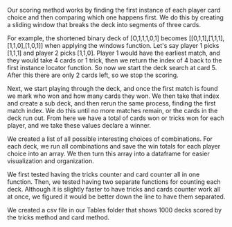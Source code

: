 Our scoring method works by finding the first instance of each player card choice and then comparing which one happens first. We do this by creating a sliding window that breaks the deck into segments of three cards. 

For example, the shortened binary deck of [O,1,1,1,0,1] becomes [[0,1,1],[1,1,1],[1,1,0],[1,0,1]] when applying the windows function. Let's say player 1 picks [1,1,1] and player 2 picks [1,1,0]. Player 1 would have the earliest match, and they would take 4 cards or 1 trick, then we return the index of 4 back to the first instance locator function. So now we start the deck search at card 5. After this there are only 2 cards left, so we stop the scoring. 

Next, we start playing through the deck, and once the first match is found we mark who won and how many cards they won. We then take that index and create a sub deck, and then rerun the same process, finding the first match index. We do this until no more matches remain, or the cards in the deck run out. From here we have a total of cards won or tricks won for each player, and we take these values declare a winner. 

We created a list of all possible interesting choices of combinations. For each deck, we run all combinations and save the win totals for each player choice into an array. We then turn this array into a dataframe for easier visualization and organization. 

We first tested having the tricks counter and card counter all in one function. Then, we tested having two separate functions for counting each deck. Although it is slightly faster to have tricks and cards counter work all at once, we figured it would be better down the line to have them separated. 

We created a csv file in our Tables folder that shows 1000 decks scored by the tricks method and card method. 